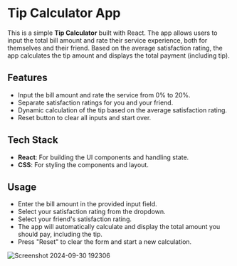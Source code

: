 # Tip Calculator App

This is a simple **Tip Calculator** built with React. The app allows users to input the total bill amount and rate their service experience, both for themselves and their friend. Based on the average satisfaction rating, the app calculates the tip amount and displays the total payment (including tip).

## Features

- Input the bill amount and rate the service from 0% to 20%.
- Separate satisfaction ratings for you and your friend.
- Dynamic calculation of the tip based on the average satisfaction rating.
- Reset button to clear all inputs and start over.

## Tech Stack

- **React**: For building the UI components and handling state.
- **CSS**: For styling the components and layout.

## Usage

- Enter the bill amount in the provided input field.
- Select your satisfaction rating from the dropdown.
- Select your friend's satisfaction rating.
- The app will automatically calculate and display the total amount you should pay, including the tip.
- Press "Reset" to clear the form and start a new calculation.


![Screenshot 2024-09-30 192306](https://github.com/user-attachments/assets/11728553-e315-422d-83a8-d5950d9bc308)
